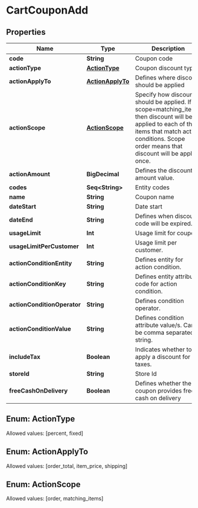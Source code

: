 

# CartCouponAdd


## Properties

Name | Type | Description | Notes
------------ | ------------- | ------------- | -------------
**code** | **String** | Coupon code | 
**actionType** | [**ActionType**](#ActionType) | Coupon discount type | 
**actionApplyTo** | [**ActionApplyTo**](#ActionApplyTo) | Defines where discount should be applied | 
**actionScope** | [**ActionScope**](#ActionScope) | Specify how discount should be applied. If scope&#x3D;matching_items, then discount will be applied to each of the items that match action conditions. Scope order means that discount will be applied once. | 
**actionAmount** | **BigDecimal** | Defines the discount amount value. | 
**codes** | **Seq&lt;String&gt;** | Entity codes |  [optional]
**name** | **String** | Coupon name |  [optional]
**dateStart** | **String** | Date start |  [optional]
**dateEnd** | **String** | Defines when discount code will be expired. |  [optional]
**usageLimit** | **Int** | Usage limit for coupon. |  [optional]
**usageLimitPerCustomer** | **Int** | Usage limit per customer. |  [optional]
**actionConditionEntity** | **String** | Defines entity for action condition. |  [optional]
**actionConditionKey** | **String** | Defines entity attribute code for action condition. |  [optional]
**actionConditionOperator** | **String** | Defines condition operator. |  [optional]
**actionConditionValue** | **String** | Defines condition attribute value/s. Can be comma separated string. |  [optional]
**includeTax** | **Boolean** | Indicates whether to apply a discount for taxes. |  [optional]
**storeId** | **String** | Store Id |  [optional]
**freeCashOnDelivery** | **Boolean** | Defines whether the coupon provides free cash on delivery |  [optional]


## Enum: ActionType
Allowed values: [percent, fixed]



## Enum: ActionApplyTo
Allowed values: [order_total, item_price, shipping]



## Enum: ActionScope
Allowed values: [order, matching_items]




